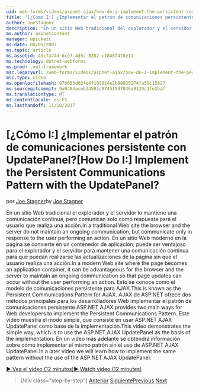 ```yaml
---
uid: web-forms/videos/aspnet-ajax/how-do-i-implement-the-persistent-communications-pattern-with-the-updatepanel
title: "[¿Cómo I:] ¿Implementar el patrón de comunicaciones persistente con UpdatePanel? | Microsoft Docs"
author: JoeStagner
description: "En un sitio Web tradicional del explorador y el servidor lo mantiene una comunicación continua, pero comunican solo como respuesta para el usuario que realiza un acto..."
ms.author: aspnetcontent
manager: wpickett
ms.date: 08/01/2007
ms.topic: article
ms.assetid: 49c7a74d-dce7-4d5c-8282-c7846f478e11
ms.technology: dotnet-webforms
ms.prod: .net-framework
msc.legacyurl: /web-forms/videos/aspnet-ajax/how-do-i-implement-the-persistent-communications-pattern-with-the-updatepanel
msc.type: video
ms.openlocfilehash: 97b653d024c4f109014e2b98025274fa51c15827
ms.sourcegitcommit: 9a9483aceb34591c97451997036a9120c3fe2baf
ms.translationtype: MT
ms.contentlocale: es-ES
ms.lasthandoff: 11/10/2017
---
```

<a name="how-do-i-implement-the-persistent-communications-pattern-with-the-updatepanel"></a><span data-ttu-id="d54ce-104">[¿Cómo I:] ¿Implementar el patrón de comunicaciones persistente con UpdatePanel?</span><span class="sxs-lookup"><span data-stu-id="d54ce-104">[How Do I:] Implement the Persistent Communications Pattern with the UpdatePanel?</span></span>
====================
<span data-ttu-id="d54ce-105">por [Joe Stagner](https://github.com/JoeStagner)</span><span class="sxs-lookup"><span data-stu-id="d54ce-105">by [Joe Stagner](https://github.com/JoeStagner)</span></span>

<span data-ttu-id="d54ce-106">En un sitio Web tradicional el explorador y el servidor lo mantiene una comunicación continua, pero comunican solo como respuesta para el usuario que realiza una acción.</span><span class="sxs-lookup"><span data-stu-id="d54ce-106">In a traditional Web site the browser and the server do not maintain an ongoing communication, but communicate only in response to the user performing an action.</span></span> <span data-ttu-id="d54ce-107">En un sitio Web moderno en la página se convierte en un contenedor de aplicación, puede ser ventajoso para el explorador y el servidor para mantener una comunicación continua para que puedan realizarse las actualizaciones de la página sin que el usuario realiza una acción.</span><span class="sxs-lookup"><span data-stu-id="d54ce-107">In a modern Web site where the page becomes an application container, it can be advantageous for the browser and the server to maintain an ongoing communication so that page updates can occur without the user performing an action.</span></span> <span data-ttu-id="d54ce-108">Esto se conoce como el modelo de comunicaciones persistente para AJAX.</span><span class="sxs-lookup"><span data-stu-id="d54ce-108">This is known as the Persistent Communications Pattern for AJAX.</span></span> <span data-ttu-id="d54ce-109">AJAX de ASP.NET ofrece dos métodos principales para los desarrolladores Web implementar el patrón de comunicaciones persistente.</span><span class="sxs-lookup"><span data-stu-id="d54ce-109">ASP.NET AJAX provides two main ways for Web developers to implement the Persistent Communications Pattern.</span></span> <span data-ttu-id="d54ce-110">Este vídeo muestra el modo simple, que consiste en usar ASP.NET AJAX UpdatePanel como base de la implementación.</span><span class="sxs-lookup"><span data-stu-id="d54ce-110">This video demonstrates the simple way, which is to use the ASP.NET AJAX UpdatePanel as the basis of the implementation.</span></span> <span data-ttu-id="d54ce-111">En un vídeo más adelante se obtendrá información sobre cómo implementar el mismo patrón sin el uso de ASP.NET AJAX UpdatePanel.</span><span class="sxs-lookup"><span data-stu-id="d54ce-111">In a later video we will learn how to implement the same pattern without the use of the ASP.NET AJAX UpdatePanel.</span></span>

[<span data-ttu-id="d54ce-112">&#9654; Vea el vídeo (12 minutos)</span><span class="sxs-lookup"><span data-stu-id="d54ce-112">&#9654; Watch video (12 minutes)</span></span>](https://channel9.msdn.com/Blogs/ASP-NET-Site-Videos/how-do-i-implement-the-persistent-communications-pattern-with-the-updatepanel)

>[!div class="step-by-step"]
<span data-ttu-id="d54ce-113">[Anterior](how-do-i-use-the-conditional-updatemode-of-the-updatepanel.md)
[Siguiente](how-do-i-localize-an-aspnet-ajax-application.md)</span><span class="sxs-lookup"><span data-stu-id="d54ce-113">[Previous](how-do-i-use-the-conditional-updatemode-of-the-updatepanel.md)
[Next](how-do-i-localize-an-aspnet-ajax-application.md)</span></span>
